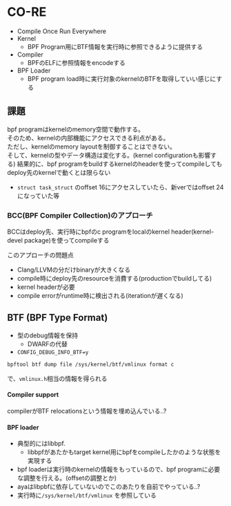# CO-RE

* Compile Once Run Everywhere
* Kernel
  * BPF Program用にBTF情報を実行時に参照できるように提供する
* Compiler
  * BPFのELFに参照情報をencodeする
* BPF Loader
  * BPF program load時に実行対象のkernelのBTFを取得していい感じにする

## 課題

bpf programはkernelのmemory空間で動作する。  
そのため、kernelの内部機能にアクセスできる利点がある。  
ただし、kernelのmemory layoutを制御することはできない。  
そして、kernelの型やデータ構造は変化する。(kernel configurationも影響する)
結果的に、bpf programをbuildするkernelのheaderを使ってcompileしてもdeploy先のkernelで動くとは限らない

* `struct task_struct` のoffset 16にアクセスしていたら、新verではoffset 24になっていた等


### BCC(BPF Compiler Collection)のアプローチ

BCCはdeploy先、実行時にbpfのc programをlocalのkernel header(kernel-devel package)を使ってcompileする

このアプローチの問題点

* Clang/LLVMの分だけbinaryが大きくなる
* compile時にdeploy先のresourceを消費する(productionでbuildしてる)
* kernel headerが必要
* compile errorがruntime時に検出される(iterationが遅くなる)


## BTF (BPF Type Format)

* 型のdebug情報を保持
  * DWARFの代替
* `CONFIG_DEBUG_INFO_BTF=y`

```sh
bpftool btf dump file /sys/kernel/btf/vmlinux format c
```

で、`vmlinux.h`相当の情報を得られる

#### Compiler support

compilerがBTF relocationsという情報を埋め込んでいる..?

#### BPF loader

* 典型的にはlibbpf.  
  * libbpfがあたかもtarget kernel用にbpfをcompileしたかのような状態を実現する
* bpf loaderは実行時のkernelの情報をもっているので、bpf programに必要な調整を行える。(offsetの調整とか)  
* ayaはlibpbfに依存していないのでこのあたりを自前でやっている..?
* 実行時に`/sys/kernel/btf/vmlinux` を参照している

